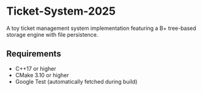 # Ticket-System-2025

A toy ticket management system implementation featuring a B+ tree-based storage engine with file persistence.

## Requirements

- C++17 or higher
- CMake 3.10 or higher
- Google Test (automatically fetched during build)
